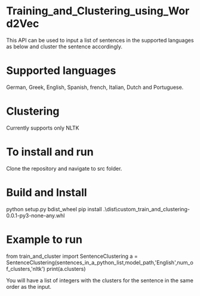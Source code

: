 # Training_and_Clustering_using_Word2Vec

This API can be used to input a list of sentences in the supported languages as below and cluster the sentence accordingly.

# Supported languages

German, Greek, English, Spanish, french, Italian, Dutch and Portuguese.

# Clustering

Currently supports only NLTK

# To install and run

Clone the repository and navigate to src folder.

# Build and Install

python setup.py bdist_wheel
pip install .\dist\custom_train_and_clustering-0.0.1-py3-none-any.whl

# Example to run

from train_and_cluster import SentenceClustering
a = SentenceClustering(sentences_in_a_python_list,model_path,'English',num_of_clusters,'nltk')
print(a.clusters)

You will have a list of integers with the clusters for the sentence in the same order as the input.
